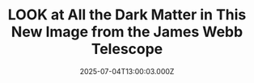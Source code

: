 ---
title: "LOOK at All the Dark Matter in This New Image from the James Webb Telescope"
date: 2025-07-04T13:00:03.000Z
category: Human Kindness
externalLink: "https://www.goodnewsnetwork.org/look-at-all-the-dark-matter-in-this-new-image-from-the-james-webb-telescope/"
image: ""
excerpt: "Of course nothing and no one can actually see dark matter, but the accurate mapping of its warping influence on this new image from the James Webb Space Telescope is as good as it gets. Containing two very large galaxy clusters, together known as the Bullet Cluster, the blue hues in the image represent where […] The post LOOK at…"
---